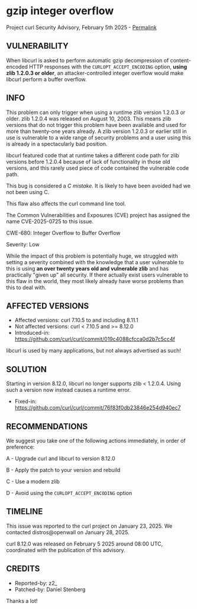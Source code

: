 gzip integer overflow
=====================

Project curl Security Advisory, February 5th 2025 -
[Permalink](https://curl.se/docs/CVE-2025-0725.html)

VULNERABILITY
-------------

When libcurl is asked to perform automatic gzip decompression of
content-encoded HTTP responses with the `CURLOPT_ACCEPT_ENCODING` option,
**using zlib 1.2.0.3 or older**, an attacker-controlled integer overflow would
make libcurl perform a buffer overflow.

INFO
----

This problem can only trigger when using a runtime zlib version 1.2.0.3 or
older. zlib 1.2.0.4 was released on August 10, 2003. This means zlib versions
that do not trigger this problem have been available and used for more than
twenty-one years already. A zlib version 1.2.0.3 or earlier still in use is
vulnerable to a wide range of security problems and a user using this is
already in a spectacularly bad position.

libcurl featured code that at runtime takes a different code path for zlib
versions before 1.2.0.4 because of lack of functionality in those old
versions, and this rarely used piece of code contained the vulnerable code
path.

This bug is considered a *C mistake*. It is likely to have been avoided had we
not been using C.

This flaw also affects the curl command line tool.

The Common Vulnerabilities and Exposures (CVE) project has assigned the name
CVE-2025-0725 to this issue.

CWE-680: Integer Overflow to Buffer Overflow

Severity: Low

While the impact of this problem is potentially huge, we struggled with
setting a severity combined with the knowledge that a user vulnerable to this
is using **an over twenty years old and vulnerable zlib** and has practically
"given up" all security. If there actually exist users vulnerable to this flaw
in the world, they most likely already have worse problems than this to deal
with.

AFFECTED VERSIONS
-----------------

- Affected versions: curl 7.10.5 to and including 8.11.1
- Not affected versions: curl < 7.10.5 and >= 8.12.0
- Introduced-in: https://github.com/curl/curl/commit/019c4088cfcca0d2b7c5cc4f

libcurl is used by many applications, but not always advertised as such!

SOLUTION
------------

Starting in version 8.12.0, libcurl no longer supports zlib < 1.2.0.4. Using
such a version now instead causes a runtime error.

- Fixed-in: https://github.com/curl/curl/commit/76f83f0db23846e254d940ec7

RECOMMENDATIONS
---------------

We suggest you take one of the following actions immediately, in order of
preference:

 A - Upgrade curl and libcurl to version 8.12.0

 B - Apply the patch to your version and rebuild

 C - Use a modern zlib

 D - Avoid using the `CURLOPT_ACCEPT_ENCODING` option

TIMELINE
---------

This issue was reported to the curl project on January 23, 2025. We contacted
distros@openwall on January 28, 2025.

curl 8.12.0 was released on February 5 2025 around 08:00 UTC, coordinated with
the publication of this advisory.

CREDITS
-------

- Reported-by: z2_
- Patched-by: Daniel Stenberg

Thanks a lot!
